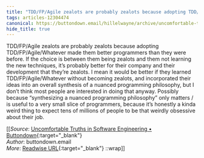 ```yaml
---
title: "TDD/FP/Agile zealots are probably zealots because adopting TDD/FP/Agile/Whatever made them ..."
tags: articles-12304474
canonical: https://buttondown.email/hillelwayne/archive/uncomfortable-truths-in-software-engineering/
hide_title: true
---
```


TDD/FP/Agile zealots are probably zealots because adopting TDD/FP/Agile/Whatever made them better programmers than they were before. If the choice is between them being zealots and them not learning the new techniques, it’s probably better for their company and their development that they’re zealots.
I mean it would be better if they learned TDD/FP/Agile/Whatever without becoming zealots, and incorporated their ideas into an overall synthesis of a nuanced programming philosophy, but I don’t think most people are interested in doing that anyway.
Possibly because “synthesizing a nuanced programming philosophy” only matters / is useful to a very small slice of programmers, because it’s honestly a kinda weird thing to expect tens of millions of people to be that weirdly obsessive about their job.


[[_Source_: [Uncomfortable Truths in Software Engineering • Buttondown](https://buttondown.email/hillelwayne/archive/uncomfortable-truths-in-software-engineering/){:target="_blank"}<br>
_Author_: buttondown.email<br>
_More_: [Readwise URL](https://readwise.io/open/258996930){:target="_blank"}
::wrap]]